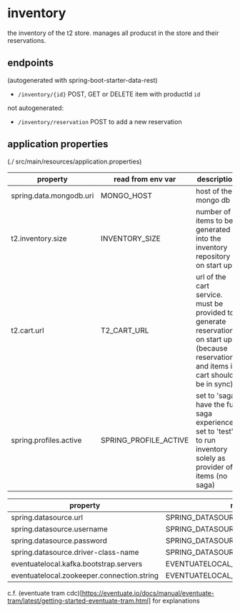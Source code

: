 # inventory

the inventory of the t2 store. 
manages all producst in the store and their reservations. 

## endpoints
(autogenerated with spring-boot-starter-data-rest)

* ``/inventory/{id}`` POST, GET or DELETE item with productId ``id``

not autogenerated:
* ``/inventory/reservation`` POST to add a new reservation 


## application properties
(./ src/main/resources/application.properties)

property | read from env var | description |
-------- | ----------------- | ----------- | 
spring.data.mongodb.uri | MONGO_HOST | host of the mongo db
t2.inventory.size | INVENTORY_SIZE | number of items to be generated into the inventory repository on start up  
t2.cart.url | T2_CART_URL | url of the cart service. must be provided to generate reservations on start up (because reservations and items in cart should be in sync)
spring.profiles.active | SPRING_PROFILE_ACTIVE | set to 'saga' have the full saga experience. set to 'test' to run inventory solely as provider of items (no saga)

property | read from env var | description |
-------- | ----------------- | ----------- |
spring.datasource.url | SPRING_DATASOURCE_URL |
spring.datasource.username | SPRING_DATASOURCE_USERNAME |
spring.datasource.password | SPRING_DATASOURCE_PASSWORD |
spring.datasource.driver-class-name | SPRING_DATASOURCE_DRIVER_CLASS_NAME |
eventuatelocal.kafka.bootstrap.servers | EVENTUATELOCAL_KAFKA_BOOTSTRAP_SERVERS |
eventuatelocal.zookeeper.connection.string | EVENTUATELOCAL_ZOOKEEPER_CONNECTION_STRING |

c.f. (eventuate tram cdc)[https://eventuate.io/docs/manual/eventuate-tram/latest/getting-started-eventuate-tram.html] for explanations

